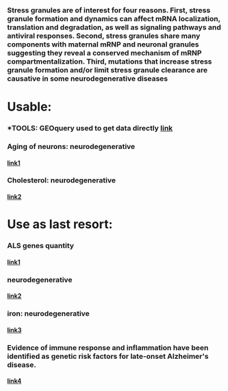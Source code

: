 ### Stress granules are of interest for four reasons. First, stress granule formation and dynamics can affect mRNA localization, translation and degradation, as well as signaling pathways and antiviral responses. Second, stress granules share many components with maternal mRNP and neuronal granules suggesting they reveal a conserved mechanism of mRNP compartmentalization. Third, mutations that increase stress granule formation and/or limit stress granule clearance are causative in some neurodegenerative diseases


# Usable:
### *TOOLS: GEOquery used to get data directly [link](http://127.0.0.1:25471/library/GEOquery/doc/GEOquery.html) 
### Aging of neurons: neurodegenerative

#### [link1](https://www.ncbi.nlm.nih.gov/geo/query/acc.cgi?acc=GSE241430)

### Cholesterol: neurodegenerative

#### [link2](https://www.ncbi.nlm.nih.gov/geo/query/acc.cgi?acc=GSE240960)


# Use as last resort:

### ALS genes quantity

#### [link1](https://www.ncbi.nlm.nih.gov/geo/query/acc.cgi?acc=GSE23429)

### neurodegenerative

#### [link2](https://www.ncbi.nlm.nih.gov/geo/query/acc.cgi?acc=GSE239367)



### iron: neurodegenerative

#### [link3](https://www.ncbi.nlm.nih.gov/geo/query/acc.cgi?acc=GSE240204)

### Evidence of immune response and inflammation have been identified as genetic risk factors for late-onset Alzheimer's disease.
#### [link4](https://www.ncbi.nlm.nih.gov/geo/query/acc.cgi?acc=GSE143951)
